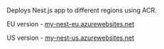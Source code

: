 Deploys Nest.js app to different regions using ACR.

EU version - [my-nest-eu.azurewebsites.net](my-nest-eu.azurewebsites.net)

US version - [my-nest-us.azurewebsites.net](my-nest-us.azurewebsites.net)

